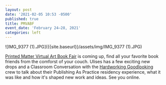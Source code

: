 ```yaml
---
layout: post
date: '2021-02-05 10:53 -0500'
published: true
title: PMVABF
event_date: 'February 24–28, 2021'
categories: left
---
```

![IMG_9377 (1).JPG]({{site.baseurl}}/assets/img/IMG_9377 (1).JPG)

[Printed Matter Virtual Art Book Fair](https://pmvabf.org/) is coming up, find all your favorite book friends from the comforst of your couch. Ulises has a few exciting new drops and a Classroom Conversation with the [Hardworking Goodlooking](http://hardworkinggoodlooking.com/) crew to talk about their Publishing As Practice residency experience, what it was like and how it's shaped new work and ideas. See you online.
